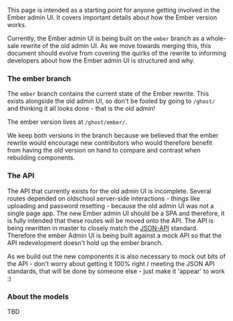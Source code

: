 This page is intended as a starting point for anyone getting involved in the Ember admin UI. It covers important details about how the Ember version works.

Currently, the Ember admin UI is being built on the `ember` branch as a whole-sale rewrite of the old admin UI. As we move towards merging this, this document should evolve from covering the quirks of the rewrite to informing developers about how the Ember admin UI is structured and why.

### The ember branch

The `ember` branch contains the current state of the Ember rewrite. This exists alongside the old admin UI, so don't be fooled by going to `/ghost/` and thinking it all looks done - that is the old admin!

The ember version lives at `/ghost/ember/`. 

We keep both versions in the branch because we believed that the ember rewrite would encourage new contributors who would therefore benefit from having the old version on hand to compare and contrast when rebuilding components.

### The API

The API that currently exists for the old admin UI is incomplete. Several routes depended on oldschool server-side interactions - things like uploading and password resetting - because the old admin UI was not a single page app. The new Ember admin UI should be a SPA and therefore, it is fully intended that these routes will be moved onto the API. The API is being rewritten in master to closely match the [JSON-API](http://jsonapi.org/) standard. Therefore the ember Admin UI is being built against a mock API so that the API redevelopment doesn't hold up the ember branch.

As we build out the new components it is also necessary to mock out bits of the API - don't worry about getting it 100% right / meeting the JSON API standards, that will be done by someone else - just make it 'appear' to work :)

### About the models 

TBD
